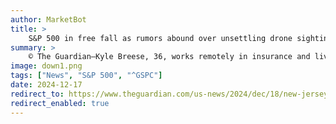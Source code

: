 ```yaml
---
author: MarketBot
title: >
    S&P 500 in free fall as rumors abound over unsettling drone sightings in New Jersey
summary: >
    © The Guardian—Kyle Breese, 36, works remotely in insurance and lives in Ocean Township, New Jersey, a sleepy suburb with tree-cloaked streets, not far from beaches. Last Saturday night, with his wife and two kids inside their home, he let out his ageing dog Bruce into the backyard and then looked up.
image: down1.png
tags: ["News", "S&P 500", "^GSPC"]
date: 2024-12-17
redirect_to: https://www.theguardian.com/us-news/2024/dec/18/new-jersey-drone-sightings-rumors
redirect_enabled: true
---
```

